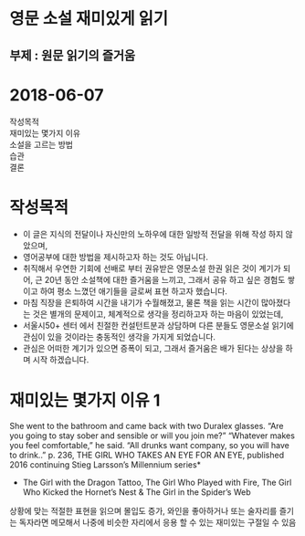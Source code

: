 # 영문 소설 재미있게 읽기
## 부제 : 원문 읽기의 즐거움
# 2018-06-07   
    
작성목적  
재미있는 몇가지 이유  
소설을 고르는 방법  
습관    
결론   

# 작성목적

- 이 글은 지식의 전달이나 자신만의 노하우에 대한 일방적 전달을 위해 작성 하지 않았으며,   
- 영어공부에 대한 방법을 제시하고자 하는 것도 아닙니다.   
- 취직해서 우연한 기회에 선배로 부터 권유받은 영문소설 한권 읽은 것이 계기가 되어, 근 20년 동안 소설책에 대한 즐거움을 느끼고, 그래서 공유 하고 싶은 경험도 쌓이고 하여 평소 느꼈던 애기들을 글로써 표현 하고자 했습니다.   
- 마침 직장을 은퇴하여 시간을 내기가 수월해졌고, 물론 책을 읽는 시간이 많아졌다는 것은 별개의 문제이고, 체계적으로 생각을 정리하고자 하는 마음이 있었는데,     
- 서울시50+ 센터 에서 친절한 컨설턴트분과 상담하며 다른 분들도 영문소설 읽기에 관심이 있을 것이라는 충동적인 생각을 가지게 되었습니다.   
- 관심은 어떠한 계기가 있으면 증폭이 되고, 그래서 즐거움은 배가 된다는 상상을 하며 시작 하겠습니다.  

# 재미있는 몇가지 이유 1



She went to the bathroom and came back with two Duralex glasses.
  “Are you going to stay sober and sensible or will you join me?”
  “Whatever makes you feel comfortable,” he said.
  “All drunks want company, so you will have to drink..” 
			p. 236, THE GIRL WHO TAKES AN EYE FOR AN EYE, published 2016
			continuing Stieg Larsson’s Millennium series*
* The Girl with the Dragon Tattoo, The Girl Who Played with Fire, The Girl Who Kicked the Hornet’s Nest &  The Girl in the Spider’s Web

상황에 맞는 적절한 표현을 읽으며 몰입도 증가,
와인을 좋아하거나 또는 술자리를 즐기는 독자라면 메모해서 나중에 비슷한 자리에서 응용 할 수 있는 재미있는 구절일 수 있음 
